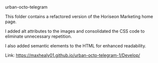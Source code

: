 urban-octo-telegram

This folder contains a refactored version of the Horiseon Marketing home page.

I added alt attributes to the images and consolidated the CSS code to eliminate unnecessary repetition.

I also added semantic elements to the HTML for enhanced readability.

Link: https://maxhealy01.github.io/urban-octo-telegram-1/Develop/